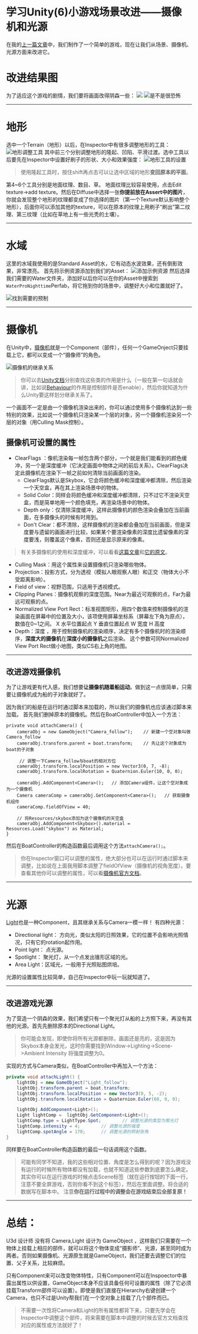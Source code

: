 # 学习Unity(6)小游戏场景改进——摄像机和光源

在我的[上一篇文章](http://www.jianshu.com/p/07028b3da573)中，我们制作了一个简单的游戏，现在让我们从场景、摄像机、光源方面来改进它。
# 改进结果图
为了适应这个游戏的剧情，我们要将画面改得阴森一些：
![](http://upload-images.jianshu.io/upload_images/4888929-a160fa7eaa208d8b.png?imageMogr2/auto-orient/strip%7CimageView2/2/w/1240)
![是不是很恐怖](http://upload-images.jianshu.io/upload_images/4888929-83cc01b94d4aef73.png?imageMogr2/auto-orient/strip%7CimageView2/2/w/1240)

****
# 地形
选中一个Terrain（地形）以后，在Inspector中有很多调整地形的工具：
![地形调整工具](http://upload-images.jianshu.io/upload_images/4888929-918fac3cb3842575.png?imageMogr2/auto-orient/strip%7CimageView2/2/w/1240)
其中前三个分别调整地形的隆起、凹陷、平滑过渡。选中工具以后要先在Inspector中设置好刷子的形状、大小和效果强度：
![地形工具的设置](http://upload-images.jianshu.io/upload_images/4888929-656570d4a7bee9c2.png?imageMogr2/auto-orient/strip%7CimageView2/2/w/1240)

> 使用隆起工具时，按住shift再点击可以让选中区域的地形**变回原本的平面**。


第4~6个工具分别是地面纹理、数目、草。
地面纹理比较容易使用，点击Edit texture->add texture。然后在Diffuse中选择一张**你提前放在Assert中的图片**，你就会发现整个地形的纹理都变成了你选择的图片（第一个Texture默认影响整个地形），后面你可以添加其他的texture，可以在原本的纹理上用刷子“刷出”第二纹理、第三纹理（比如在草地上有一些光秃的土壤）。
****
# 水域
这里的水域我使用的是Standard Asset的水，它有动态水波效果，还有倒影效果，非常漂亮。
首先将示例资源添加到我们的Asset：
![添加示例资源](http://upload-images.jianshu.io/upload_images/4888929-247fe4e85a285fc6.png?imageMogr2/auto-orient/strip%7CimageView2/2/w/1240)
然后选择我们需要的Water文件夹，添加好以后你可以在你的Asset中搜索到`WaterProNighttime`Perfab，将它拖到你的场景中，调整好大小和位置就好了。

![找到需要的预制](http://upload-images.jianshu.io/upload_images/4888929-0a975a25cf8447ac.png?imageMogr2/auto-orient/strip%7CimageView2/2/w/1240)
****
# 摄像机
在Unity中，[摄像机](https://docs.unity3d.com/ScriptReference/Camera.html)就是一个Component（部件），任何一个GameOnject只要挂载上它，都可以变成一个“摄像师”的角色。

![摄像机的继承关系](http://upload-images.jianshu.io/upload_images/4888929-3f3b631d861ddb97.gif?imageMogr2/auto-orient/strip)
> 你可以去[Unity文档](https://docs.unity3d.com/ScriptReference/index.html)分别查找这些类的作用是什么（一般在第一句话就会讲，比如说[Behaviour](https://docs.unity3d.com/ScriptReference/Behaviour.html)的作用是控制部件是否enable），然后你就知道为什么Unity要这样划分继承关系了。

一个画面不一定是由一个摄像机渲染出来的，你可以通过使用多个摄像机达到一些特别的效果，比如说一个摄像机只渲染某一个层的对象，另一个摄像机渲染另一个层的对象（用Culling Mask控制）。
## 摄像机可设置的属性
* ClearFlags ：像机渲染每一帧包含两个部分，一个就是我们能看到的颜色缓冲，另一个是深度缓冲（它决定画面中物体之间的前后关系）。ClearFlags决定此摄像机在渲染下一帧之前如何清除当前画面的渲染。
  * ClearFlags默认是Skybox，它会将颜色缓冲和深度缓冲都清除，然后渲染一个天空盒，再在其上渲染场景中的物体。
  * Solid Color：同样会将颜色缓冲和深度缓冲都清除，只不过它不渲染天空盒，而是简单地用一个颜色填充，再渲染场景中的物体。
  * Depth only：仅清除深度缓冲，这样此摄像机的颜色渲染会叠加在当前画面，在多摄像头的时候有时用到。
  * Don't Clear：都不清除，这样摄像机的渲染都会叠加在当前画面，但是深度要与遗留的画面进行比较，如果某个要渲染像素的深度比遗留像素的深度要浅，则覆盖这个像素，否则还是显示原来的像素。

> 有关多摄像机的使用和深度缓冲，可以看看[这篇文章](http://www.manew.com/thread-47076-1-1.html)和[它的原文](http://blog.theknightsofunity.com/using-multiple-unity-cameras-why-this-may-be-important/)。

* Culling Mask：用这个属性来设置摄像机只渲染哪些物体。
* Projection：投影方式，分为透视（模拟人眼观察人眼）和正交（物体大小不受距离影响）。
* Field of view：视野范围，只适用于透视模式。
* Clipping Planes：摄像机观察的深度范围。Near为最近可观察的点，Far为最远可观察的点。
* Normalized View Port Rect：标准视图矩形，用四个数值来控制摄像机的渲染画面在屏幕中的位置及大小，该项使用屏幕坐标系（屏幕左下角为原点），数值在0~1之间。
X 水平位置起点
Y 垂直位置起点
W 宽度
H 高度
* Depth：深度 ，用于控制摄像机的渲染顺序，决定有多个摄像机时的渲染顺序，**深度大的摄像机**在**深度小的摄像机**之后渲染。
这个参数可同Normalized View Port Rect做小地图，类似CS右上角的地图。

***
## 改进游戏摄像机
为了让游戏更有代入感，我们想要**让摄像机随着船运动**。做到这一点很简单，只需要让摄像机成为船的子对象就好了。

因为我们的船是在运行时通过脚本来加载的，所以我们的摄像机也应该通过脚本来加载。
首先我们删掉原本的摄像机。然后在BoatController中加入一个方法：
```
private void attachCamera() {
	cameraObj = new GameObject("Camera_follow");	// 新建一个空对象叫做Camera_follow
	cameraObj.transform.parent = boat.transform;	// 先让这个对象成为boat的子对象
	
	 // 调整一下Camera_follow与boat的相对方位
	cameraObj.transform.localPosition = new Vector3(0, 7, -8);
	cameraObj.transform.localRotation = Quaternion.Euler(10, 0, 0);

	cameraObj.AddComponent<Camera>();	// 添加Camera组件，让这个空对象成为一个摄像机
	Camera cameraComp = cameraObj.GetComponent<Camera>();	// 获取摄像机组件
	cameraComp.fieldOfView = 40;

	// 将Resources/skybox添加为这个摄像机的天空盒
	cameraObj.AddComponent<Skybox>().material = Resources.Load("skybox") as Material;
}
```
然后在BoatController的构造函数最后调用这个方法`attachCamera();`。

> 你在Inspector窗口可以调整的属性，绝大部分也可以在运行时通过脚本来调整，比如说在上面我用脚本调整了fieldOfView（摄像机的视角宽度）。要查看其他你可以调整的属性，可以看[摄像机官方文档](https://docs.unity3d.com/ScriptReference/Camera.html)。

****

# 光源
[Light](https://docs.unity3d.com/ScriptReference/Light.html)也是一种Component，且其继承关系与Camera一模一样！
有四种光源：
* Directional light： 方向光，类似太阳的日照效果，它的位置不会影响光照情况，只有它的rotation起作用。
* Point light： 点光源。
* Spotlight： 聚光灯，从一个点发出锥形区域的光。
* Area Light：区域光，一般用于光照贴图烘培。

光源的设置属性比较简单，自己在Inspector中玩一玩就知道了。
****
## 改进游戏光源
为了营造一个阴森的效果，我们希望只有一个聚光灯从船的上方照下来，再没有其他的光源。首先先删除原本的Directional Light。
> 你可能会发现，即使你将所有光源都删除，画面还是亮的，这是因为Skybox本身会发光，这时你需要找到Window->Lighting->Scene->Ambient Intensity 将强度调整为0。

实现的方式与Camera类似，在BoatController中再加入一个方法：
``` C#
private void attachLight() {
	lightObj = new GameObject("Light_follow");	
	lightObj.transform.parent = boat.transform;
	lightObj.transform.localPosition = new Vector3(0, 5, -2);
	lightObj.transform.localRotation = Quaternion.Euler(60, 0, 0);

	lightObj.AddComponent<Light>();
	Light lightComp =  lightObj.GetComponent<Light>();
	lightComp.type = LightType.Spot;		// 调整光源的类型为聚光灯
	lightComp.intensity = 4;		// 调整光源的强度
	lightComp.spotAngle = 170;		// 调整光源的照射张角
}
```
同样要在BoatController构造函数的最后一句话调用这个函数。
> 可能有同学不知道，我的这些相对位置、角度是怎么得到的呢？因为游戏没有运行的时候所有物体都没有加载，也就不知道这些参数到底要怎么确定。
其实你可以在运行游戏的时候点击Scene标签（就在运行按钮的下面一行，注意不要全屏游戏，否则你看不到这个标签），然后在里面调整。将合适的数据写在脚本中。
注意**你在运行过程中的调整会在游戏结束后全部复原！**

****
# 总结：
U3d 设计师 没有将 Camera,Light 设计为 GameObject ，这样我们只需要在一个物体上挂载上相应的部件，就可以将这个物体变成“摄影师”、光源，甚至同时成为两者。否则如果摄像机、光源原生就是GameObject，我们还要去调整它们的位置、父子关系，比较麻烦。

只有Component来可以改变物体特性，只有Component可以在Inspoector中暴露出属性以供设置，GameObject本身不应该具备任何可设置的属性（除了它必须挂载Transform部件可以设置）。即使是我们直接在Hierarchy右键创建一个Camera，也只不过是Unity帮我们在一个空对象上挂载了几个部件而已。

> 不需要一次性将Camera和Light的所有属性都背下来，只要先学会在Inspector中调整这个部件，将来需要在脚本中调整的时候去官方文档查找对应的属性或方法就好了！